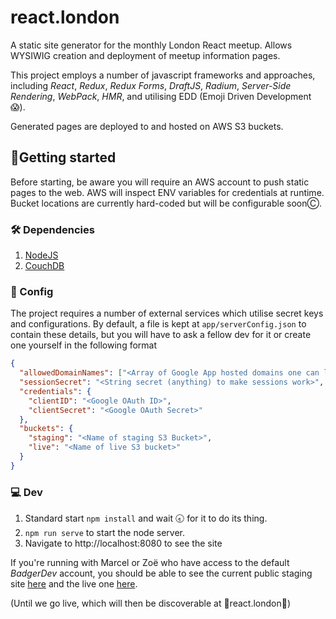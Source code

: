 # react.london
A static site generator for the monthly London React meetup. Allows WYSIWIG creation and deployment of meetup information pages.

This project employs a number of javascript frameworks and approaches, including _React_, _Redux_, _Redux Forms_, _DraftJS_, _Radium_, _Server-Side Rendering_, _WebPack_, _HMR_, and utilising EDD (Emoji Driven Development 😱).

Generated pages are deployed to and hosted on AWS S3 buckets.

## 🏃Getting started
Before starting, be aware you will require an AWS account to push static pages to the web. AWS will inspect ENV variables for credentials at runtime. Bucket locations are currently hard-coded but will be configurable soonⒸ.

### 🛠 Dependencies
1. [NodeJS](https://nodejs.org/en/)
2. [CouchDB](http://couchdb.apache.org/)

### 🔬 Config
The project requires a number of external services which utilise secret keys and configurations. By default, a file is kept at `app/serverConfig.json` to contain these details, but you will have to ask a fellow dev for it or create one yourself in the following format

```JSON
{
  "allowedDomainNames": ["<Array of Google App hosted domains one can login with>"],
  "sessionSecret": "<String secret (anything) to make sessions work>",
  "credentials": {
    "clientID": "<Google OAuth ID>",
    "clientSecret": "<Google OAuth Secret>"
  },
  "buckets": {
    "staging": "<Name of staging S3 Bucket>",
    "live": "<Name of live S3 bucket>"
  }
}

```

### 💻 Dev
1. Standard start
``` npm install ```
and wait 🕣 for it to do its thing.
2. `npm run serve` to start the node server.
3. Navigate to http://localhost:8080 to see the site

If you're running with Marcel or Zoë who have access to the default *BadgerDev* account, you should be able to see the current public staging site [here](http://london.react.live.s3-website-eu-west-1.amazonaws.com/) and the live one [here](http://london.react.dev.s3-website-eu-west-1.amazonaws.com/).

(Until we go live, which will then be discoverable at 🌟react.london🌟)
